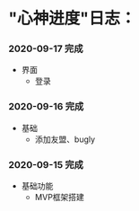 #  "心神进度"日志：

### 2020-09-17 完成

+ 界面
     - 登录

### 2020-09-16 完成

+  基础
     - 添加友盟、bugly


### 2020-09-15 完成

+  基础功能
     - MVP框架搭建


